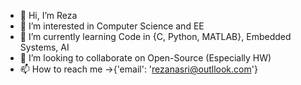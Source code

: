 - 👋 Hi, I’m Reza
- 👀 I’m interested in Computer Science and EE
- 🌱 I’m currently learning Code in {C, Python, MATLAB}, Embedded Systems, AI
- 💞️ I’m looking to collaborate on Open-Source (Especially HW) 
- 📫 How to reach me ->{'email': 'rezanasri@outllook.com'}

<!---
0reza/0reza is a ✨ special ✨ repository because its `README.md` (this file) appears on your GitHub profile.
You can click the Preview link to take a look at your changes.
--->
